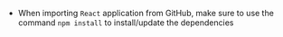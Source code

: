- When importing `React` application from GitHub, make sure to use the command `npm install` to install/update the dependencies